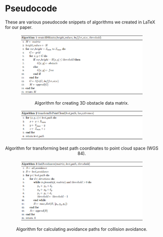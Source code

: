# Pseudocode
These are various pseudocode snippets of algorithms we created in LaTeX for our paper.

<p align="center">
<img src="https://raw.githubusercontent.com/alecstem/REUWebsite/gh-pages/Images/algorithm1.png" width="400" height="200" >
</p>
<p align="center">
Algorithm for creating 3D obstacle data matrix.
</p>

<p align="center">
<img src="https://raw.githubusercontent.com/alecstem/REUWebsite/gh-pages/Images/algorithm2.png" width="400" height="100" >
</p>
<p align="center">
Algorithm for transforming best path coordinates to point cloud space (WGS 84).
</p>

<p align="center">
<img src="https://raw.githubusercontent.com/alecstem/REUWebsite/gh-pages/Images/algorithm3.png" width="400" height="200" >
</p>
<p align="center">
Algorithm for calculating avoidance paths for collision avoidance.
</p>

